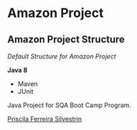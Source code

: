# Amazon Project
## Amazon Project Structure

*Default Structure for Amazon Project*

**Java 8**

* Maven
* JUnit

Java Project for SQA Boot Camp Program. 

[Priscila Ferreira Silvestrin](https://github.com/prifsilvestrin/basic-project)